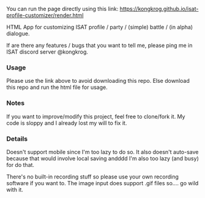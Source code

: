 You can run the page directly using this link: https://kongkrog.github.io/isat-profile-customizer/render.html

HTML App for customizing ISAT profile / party / (simple) battle / (in alpha) dialogue.

If are there any features / bugs that you want to tell me, please ping me in ISAT discord server @kongkrog.

### Usage
Please use the link above to avoid downloading this repo.
Else download this repo and run the html file for usage.

### Notes
If you want to improve/modify this project, feel free to clone/fork it. My code is sloppy and I already lost my will to fix it.

### Details
Doesn't support mobile since I'm too lazy to do so.
It also doesn't auto-save because that would involve local saving andddd I'm also too lazy (and busy) for do that.

There's no built-in recording stuff so please use your own recording software if you want to.
The image input does support .gif files so.... go wild with it.
